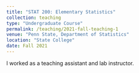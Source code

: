 ```yaml
---
title: "STAT 200: Elementary Statistics"
collection: teaching
type: "Undergraduate Course"
permalink: /teaching/2021-fall-teaching-1
venue: "Penn State, Department of Statistics" 
location: "State College"
date: Fall 2021
---
```


I worked as a teaching assistant and lab instructor.
